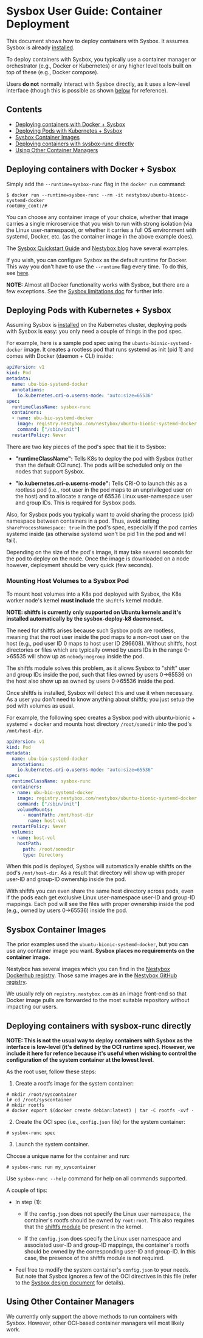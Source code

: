 # Sysbox User Guide: Container Deployment

This document shows how to deploy containers with Sysbox. It assumes
Sysbox is already [installed](install.md).

To deploy containers with Sysbox, you typically use a container manager or
orchestrator (e.g., Docker or Kubernetes) or any higher level tools built on top
of these (e.g., Docker compose).

Users **do not** normally interact with Sysbox directly, as it uses a low-level
interface (though this is possible as shown [below](#deploying-containers-with-sysbox-runc-directly)
for reference).

## Contents

-   [Deploying containers with Docker + Sysbox](#deploying-containers-with-docker--sysbox)
-   [Deploying Pods with Kubernetes + Sysbox](#deploying-pods-with-kubernetes--sysbox)
-   [Sysbox Container Images](#sysbox-container-images)
-   [Deploying containers with sysbox-runc directly](#deploying-containers-with-sysbox-runc-directly)
-   [Using Other Container Managers](#using-other-container-managers)

## Deploying containers with Docker + Sysbox

Simply add the `--runtime=sysbox-runc` flag in the `docker run` command:

```console
$ docker run --runtime=sysbox-runc --rm -it nestybox/ubuntu-bionic-systemd-docker
root@my_cont:/#
```

You can choose any container image of your choice, whether that image carries a
single microservice that you wish to run with strong isolation (via the Linux
user-namespace), or whether it carries a full OS environment with systemd,
Docker, etc. (as the container image in the above example does).

The [Sysbox Quickstart Guide](../quickstart/README.md) and [Nestybox blog](https://blog.nestybox.com)
have several examples.

If you wish, you can configure Sysbox as the default runtime for Docker. This
way you don't have to use the `--runtime` flag every time. To do this,
see [here](install-package.md#configuring-dockers-default-runtime-to-sysbox).

**NOTE:** Almost all Docker functionality works with Sysbox, but there are a few
exceptions. See the [Sysbox limitations doc](limitations.md) for further info.

## Deploying Pods with Kubernetes + Sysbox

Assuming Sysbox is [installed](install-k8s.md) on the Kubernetes cluster,
deploying pods with Sysbox is easy: you only need a couple of things in the pod
spec.

For example, here is a sample pod spec using the `ubuntu-bionic-systemd-docker`
image. It creates a rootless pod that runs systemd as init (pid 1) and comes
with Docker (daemon + CLI) inside:

```yaml
apiVersion: v1
kind: Pod
metadata:
  name: ubu-bio-systemd-docker
  annotations:
    io.kubernetes.cri-o.userns-mode: "auto:size=65536"
spec:
  runtimeClassName: sysbox-runc
  containers:
  - name: ubu-bio-systemd-docker
    image: registry.nestybox.com/nestybox/ubuntu-bionic-systemd-docker
    command: ["/sbin/init"]
  restartPolicy: Never
```

There are two key pieces of the pod's spec that tie it to Sysbox:

-   **"runtimeClassName":** Tells K8s to deploy the pod with Sysbox (rather than the
    default OCI runc). The pods will be scheduled only on the nodes that support
    Sysbox.

-   **"io.kubernetes.cri-o.userns-mode":** Tells CRI-O to launch this as a rootless
    pod (i.e., root user in the pod maps to an unprivileged user on the host)
    and to allocate a range of 65536 Linux user-namespace user and group
    IDs. This is required for Sysbox pods.

Also, for Sysbox pods you typically want to avoid sharing the process (pid)
namespace between containers in a pod. Thus, avoid setting
`shareProcessNamespace: true` in the pod's spec, especially if the pod carries
systemd inside (as otherwise systemd won't be pid 1 in the pod and will fail).

Depending on the size of the pod's image, it may take several seconds for the
pod to deploy on the node. Once the image is downloaded on a node however,
deployment should be very quick (few seconds).

### Mounting Host Volumes to a Sysbox Pod

To mount host volumes into a K8s pod deployed with Sysbox, the K8s worker node's
kernel **must include** the `shiftfs` kernel module.

**NOTE: shiftfs is currently only supported on Ubuntu kernels and it's installed
automatically by the sysbox-deploy-k8 daemonset.**

The need for shiftfs arises because such Sysbox pods are rootless, meaning that
the root user inside the pod maps to a non-root user on the host (e.g., pod user
ID 0 maps to host user ID 296608). Without shiftfs, host directories or files
which are typically owned by users IDs in the range 0->65535 will show up as
`nobody:nogroup` inside the pod.

The shiftfs module solves this problem, as it allows Sysbox to "shift" user
and group IDs inside the pod, such that files owned by users 0->65536 on the
host also show up as owned by users 0->65536 inside the pod.

Once shiftfs is installed, Sysbox will detect this and use it when necessary.
As a user you don't need to know anything about shiftfs; you just setup the pod
with volumes as usual.

For example, the following spec creates a Sysbox pod with ubuntu-bionic + systemd +
docker and mounts host directory `/root/somedir` into the pod's `/mnt/host-dir`.

```yaml
apiVersion: v1
kind: Pod
metadata:
  name: ubu-bio-systemd-docker
  annotations:
    io.kubernetes.cri-o.userns-mode: "auto:size=65536"
spec:
  runtimeClassName: sysbox-runc
  containers:
  - name: ubu-bio-systemd-docker
    image: registry.nestybox.com/nestybox/ubuntu-bionic-systemd-docker
    command: ["/sbin/init"]
    volumeMounts:
      - mountPath: /mnt/host-dir
        name: host-vol
  restartPolicy: Never
  volumes:
  - name: host-vol
    hostPath:
      path: /root/somedir
      type: Directory
```

When this pod is deployed, Sysbox will automatically enable shiftfs on the pod's
`/mnt/host-dir`. As a result that directory will show up with proper user-ID and
group-ID ownership inside the pod.

With shiftfs you can even share the same host directory across pods, even if
the pods each get exclusive Linux user-namespace user-ID and group-ID mappings.
Each pod will see the files with proper ownership inside the pod (e.g., owned
by users 0->65536) inside the pod.

## Sysbox Container Images

The prior examples used the `ubuntu-bionic-systemd-docker`, but you can use any
container image you want. **Sysbox places no requirements on the container image.**

Nestybox has several images which you can find in the [Nestybox Dockerhub registry](https://hub.docker.com/u/nestybox).
Those same images are in the [Nestybox GitHub registry](https://github.com/orgs/nestybox/packages).

We usually rely on `registry.nestybox.com` as an image front-end so that Docker
image pulls are forwarded to the most suitable repository without impacting our
users.

## Deploying containers with sysbox-runc directly

**NOTE: This is not the usual way to deploy containers with Sysbox as the
interface is low-level (it's defined by the OCI runtime spec). However, we
include it here for refence because it's useful when wishing to control the
configuration of the system container at the lowest level.**

As the root user, follow these steps:

1.  Create a rootfs image for the system container:

```console
# mkdir /root/syscontainer
l# cd /root/syscontainer
# mkdir rootfs
# docker export $(docker create debian:latest) | tar -C rootfs -xvf -
```

2.  Create the OCI spec (i.e., `config.json` file) for the system container:

```console
# sysbox-runc spec
```

3.  Launch the system container.

Choose a unique name for the container and run:

```console
# sysbox-runc run my_syscontainer
```

Use `sysbox-runc --help` command for help on all commands supported.

A couple of tips:

-   In step (1):

    -   If the `config.json` does not specify the Linux user namespace, the
        container's rootfs should be owned by `root:root`. This also requires that
        the [shiftfs module](design.md#ubuntu-shiftfs-module) be present in the
        kernel.

    -   If the `config.json` does specify the Linux user namespace and associated
        user-ID and group-ID mappings, the container's rootfs should be owned
        by the corresponding user-ID and group-ID. In this case, the presence of
        the shiftfs module is not required.

-   Feel free to modify the system container's `config.json` to your needs. But
    note that Sysbox ignores a few of the OCI directives in this file (refer to
    the [Sysbox design document](design.md#sysbox-oci-compatibility) for details).

## Using Other Container Managers

We currently only support the above methods to run containers with
Sysbox. However, other OCI-based container managers will most likely work.
